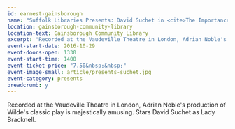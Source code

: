 ```yaml
---
id: earnest-gainsborough
name: "Suffolk Libraries Presents: David Suchet in <cite>The Importance of Being Earnest</cite>"
location: gainsborough-community-library
location-text: Gainsborough Community Library
excerpt: "Recorded at the Vaudeville Theatre in London, Adrian Noble's production of Wilde's classic play is majestically amusing. Stars David Suchet as Lady Bracknell."
event-start-date: 2016-10-29
event-doors-open: 1330
event-start-time: 1400
event-ticket-price: "7.50&nbsp;&nbsp;"
event-image-small: article/presents-suchet.jpg
event-category: presents
breadcrumb: y
---
```


Recorded at the Vaudeville Theatre in London, Adrian Noble's production of Wilde's classic play is majestically amusing. Stars David Suchet as Lady Bracknell.
